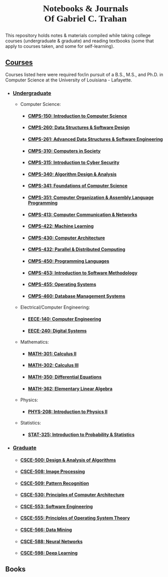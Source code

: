 # <p style="text-align:center; font-family: Times New Roman">Notebooks & Journals <br>Of Gabriel C. Trahan</p>

This repository holds notes & materials compiled while taking college courses (undergraduate & graduate) and reading textbooks (some that apply to courses taken, and some for self-learning).

## [Courses](./courses/README.md)

Courses listed here were required for/in pursuit of a B.S., M.S., and Ph.D. in Computer Science at the University of Louisiana - Lafayette.

* ### [Undergraduate](./courses/undergraduate/README.md)

    * Computer Science:

        * #### [CMPS-150: Introduction to Computer Science](./courses/undergraduate/CMPS-150_Introduction-to-Computer-Science/README.md)
        * #### [CMPS-260: Data Structures & Software Design](./courses/undergraduate/CMPS-260_Data-Structures-and-Software-Design/README.md)
        * #### [CMPS-261: Advanced Data Structures & Software Engineering](./courses/undergraduate/CMPS-261_Advanced-Data-Structures-and-Software-Engineering/README.md)
        * #### [CMPS-310: Computers in Society](./courses/undergraduate/CMPS-310_Computers-in-Society/README.md)
        * #### [CMPS-315: Introduction to Cyber Security](./courses/undergraduate/CMPS-315_Introduction-to-Cyber-Security/README.md)
        * #### [CMPS-340: Algorithm Design & Analysis](./courses/undergraduate/CMPS-340_Algorithm-Design-and-Analysis/README.md)
        * #### [CMPS-341: Foundations of Computer Science](./courses/undergraduate/CMPS-341_Foundations-of-Computer-Science/README.md)
        * #### [CMPS-351: Computer Organization & Assembly Language Programming](./courses/undergraduate/CMPS-351_Computer-Organization-and-Assembly-Language-Programming/README.md)
        * #### [CMPS-413: Computer Communication & Networks](./courses/undergraduate/CMPS-413_Computer-Communications-and-Networks/README.md)
        * #### [CMPS-422: Machine Learning](./courses/undergraduate/CMPS-422_Machine-Learning/README.md)
        * #### [CMPS-430: Computer Architecture](./courses/undergraduate/CMPS-430_Computer-Architecture/README.md)
        * #### [CMPS-432: Parallel & Distributed Computing](./courses/undergraduate/CMPS-432_Parallel-and-Distributed-Computing/README.md)
        * #### [CMPS-450: Programming Languages](./courses/undergraduate/CMPS-450_Programming-Languages/README.md)
        * #### [CMPS-453: Introduction to Software Methodology](./courses/undergraduate/CMPS-453_Introduction-to-Software-Methodology/README.md)
        * #### [CMPS-455: Operating Systems](./courses/undergraduate/CMPS-455_Operating-Systems/README.md)
        * #### [CMPS-460: Database Management Systems](./courses/undergraduate/CMPS-460_Database-Management-Systems/README.md)
    
    * Electrical/Computer Engineering:

        * #### [EECE-140: Computer Engineering](./courses/undergraduate/EECE-140_Computer-Engineering/README.md)
        * #### [EECE-240: Digital Systems](./courses/undergraduate/EECE-240_Digital-Systems/README.md)

    * Mathematics:

        * #### [MATH-301: Calculus II](./courses/undergraduate/MATH-301_Calculus-II/README.md)
        * #### [MATH-302: Calculus III](./courses/undergraduate/MATH-302_Claculus-III/README.md)
        * #### [MATH-350: Differential Equations](./courses/undergraduate/MATH-350_Differential-Equations/README.md)
        * #### [MATH-362: Elementary Linear Algebra](./courses/undergraduate/MATH-362_Elementary-Linear-Algebra/README.md)

    * Physics:

        * #### [PHYS-208: Introduction to Physics II](./courses/undergraduate/PHYS-208_Introduction-to-Physics-II/README.md)

    * Statistics:

        * #### [STAT-325: Introduction to Probability & Statistics](./courses/undergraduate/STAT-325_Introduction-to-Probability-and-Statistics/README.md)

* ### [Graduate](./courses/graduate/README.md)

    * #### [CSCE-500: Design & Analysis of Algorithms](./courses/graduate/CSCE-500_Design-and-Analysis-of-Algorithms/README.md)
    * #### [CSCE-508: Image Processing](./courses/graduate/CSCE-508_Image-Processing/README.md)
    * #### [CSCE-509: Pattern Recognition](./courses/graduate/CSCE-509_Pattern-Recognition/README.md)
    * #### [CSCE-530: Principles of Computer Architecture](./courses/graduate/CSCE-530_Principles-of-Computer-Architecture/README.md)
    * #### [CSCE-553: Software Engineering](./courses/graduate/CSCE-553_Software-Engineering/README.md)
    * #### [CSCE-555: Principles of Operating System Theory](./courses/graduate/CSCE-555_Principles-of-Operating-System-Theory/README.md)
    * #### [CSCE-566: Data Mining](./courses/graduate/CSCE-566_Data-Mining/README.md)
    * #### [CSCE-588: Neural Networks](./courses/graduate/CSCE-588_Neural-Networks/README.md)
    * #### [CSCE-598: Deep Learning](./courses/graduate/CSCE-598_Deep-Learning/README.md)

## Books